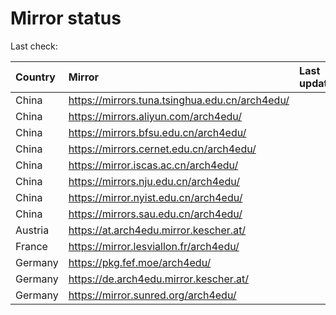 <script src="./time.js"></script>
# Mirror status
Last check: <script type="text/javascript">localize(1711657176.2629359);</script>

|Country|Mirror|Last update|
|:------|:-----|:----------|
|China|https://mirrors.tuna.tsinghua.edu.cn/arch4edu/|<script type="text/javascript">localize(1711650642);</script>|
|China|https://mirrors.aliyun.com/arch4edu/|<script type="text/javascript">localize(1711607649);</script>|
|China|https://mirrors.bfsu.edu.cn/arch4edu/|<script type="text/javascript">localize(1711650642);</script>|
|China|https://mirrors.cernet.edu.cn/arch4edu/|<script type="text/javascript">localize(1711650642);</script>|
|China|https://mirror.iscas.ac.cn/arch4edu/|<script type="text/javascript">localize(1711650642);</script>|
|China|https://mirrors.nju.edu.cn/arch4edu/|<script type="text/javascript">localize(1711564439);</script>|
|China|https://mirror.nyist.edu.cn/arch4edu/|<script type="text/javascript">localize(1711650642);</script>|
|China|https://mirrors.sau.edu.cn/arch4edu/|<script type="text/javascript">localize(1711607649);</script>|
|Austria|https://at.arch4edu.mirror.kescher.at/|<script type="text/javascript">localize(1711650642);</script>|
|France|https://mirror.lesviallon.fr/arch4edu/|<script type="text/javascript">localize(1711650642);</script>|
|Germany|https://pkg.fef.moe/arch4edu/|<script type="text/javascript">localize(1711650642);</script>|
|Germany|https://de.arch4edu.mirror.kescher.at/|<script type="text/javascript">localize(1711650642);</script>|
|Germany|https://mirror.sunred.org/arch4edu/|<script type="text/javascript">localize(1711650642);</script>|

<script src="./tablefilter/tablefilter.js"></script>
<script src="./table.js"></script>